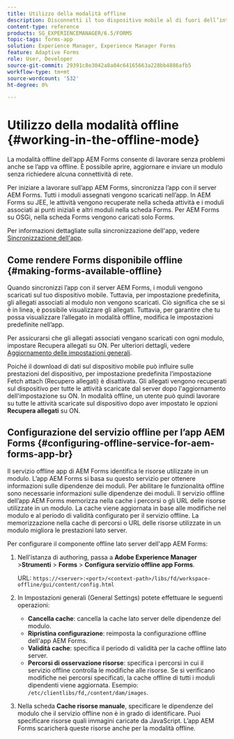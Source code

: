 ```yaml
---
title: Utilizzo della modalità offline
description: Disconnetti il tuo dispositivo mobile al di fuori dell’intervallo della rete AEM Forms o in modalità completamente offline e lavora sull’app AEM Forms
content-type: reference
products: SG_EXPERIENCEMANAGER/6.5/FORMS
topic-tags: forms-app
solution: Experience Manager, Experience Manager Forms
feature: Adaptive Forms
role: User, Developer
source-git-commit: 29391c8e3042a8a04c64165663a228bb4886afb5
workflow-type: tm+mt
source-wordcount: '532'
ht-degree: 0%

---
```


# Utilizzo della modalità offline {#working-in-the-offline-mode}

La modalità offline dell’app AEM Forms consente di lavorare senza problemi anche se l’app va offline. È possibile aprire, aggiornare e inviare un modulo senza richiedere alcuna connettività di rete.

Per iniziare a lavorare sull’app AEM Forms, sincronizza l’app con il server AEM Forms. Tutti i moduli assegnati vengono scaricati nell’app. In AEM Forms su JEE, le attività vengono recuperate nella scheda attività e i moduli associati ai punti iniziali e altri moduli nella scheda Forms. Per AEM Forms su OSGi, nella scheda Forms vengono caricati solo Forms.

Per informazioni dettagliate sulla sincronizzazione dell&#39;app, vedere [Sincronizzazione dell&#39;app](/help/forms/using/sync-app.md).

## Come rendere Forms disponibile offline {#making-forms-available-offline}

Quando sincronizzi l’app con il server AEM Forms, i moduli vengono scaricati sul tuo dispositivo mobile. Tuttavia, per impostazione predefinita, gli allegati associati al modulo non vengono scaricati. Ciò significa che se si è in linea, è possibile visualizzare gli allegati. Tuttavia, per garantire che tu possa visualizzare l’allegato in modalità offline, modifica le impostazioni predefinite nell’app.

Per assicurarsi che gli allegati associati vengano scaricati con ogni modulo, impostare Recupera allegati su ON. Per ulteriori dettagli, vedere [Aggiornamento delle impostazioni generali](/help/forms/using/update-general-settings.md).

Poiché il download di dati sul dispositivo mobile può influire sulle prestazioni del dispositivo, per impostazione predefinita l’impostazione Fetch attach (Recupero allegati) è disattivata. Gli allegati vengono recuperati sul dispositivo per tutte le attività scaricate dal server dopo l&#39;aggiornamento dell&#39;impostazione su ON. In modalità offline, un utente può quindi lavorare su tutte le attività scaricate sul dispositivo dopo aver impostato le opzioni **Recupera allegati** su ON.

## Configurazione del servizio offline per l’app AEM Forms {#configuring-offline-service-for-aem-forms-app-br}

Il servizio offline app di AEM Forms identifica le risorse utilizzate in un modulo. L’app AEM Forms si basa su questo servizio per ottenere informazioni sulle dipendenze dei moduli. Per abilitare le funzionalità offline sono necessarie informazioni sulle dipendenze dei moduli. Il servizio offline dell’app AEM Forms memorizza nella cache i percorsi o gli URL delle risorse utilizzate in un modulo. La cache viene aggiornata in base alle modifiche nel modulo e al periodo di validità configurato per il servizio offline. La memorizzazione nella cache di percorsi o URL delle risorse utilizzate in un modulo migliora le prestazioni lato server.

Per configurare il componente offline lato server dell&#39;app AEM Forms:

1. Nell&#39;istanza di authoring, passa a **Adobe Experience Manager** >**Strumenti** > **Forms** > **Configura servizio offline app Forms**.

   URL: `https://<server>:<port>/<context-path>/libs/fd/workspace-offline/gui/content/config.html`

1. In Impostazioni generali (General Settings) potete effettuare le seguenti operazioni:

   * **Cancella cache**: cancella la cache lato server delle dipendenze del modulo.
   * **Ripristina configurazione**: reimposta la configurazione offline dell&#39;app AEM Forms.
   * **Validità cache**: specifica il periodo di validità per la cache offline lato server.
   * **Percorsi di osservazione risorse**: specifica i percorsi in cui il servizio offline controlla le modifiche alle risorse. Se si verificano modifiche nei percorsi specificati, la cache offline di tutti i moduli dipendenti viene aggiornata. Esempio: `/etc/clientlibs/fd,/content/dam/images`.

1. Nella scheda **Cache risorse manuale**, specificare le dipendenze del modulo che il servizio offline non è in grado di identificare. Puoi specificare risorse quali immagini caricate da JavaScript. L’app AEM Forms scaricherà queste risorse anche per la modalità offline.
